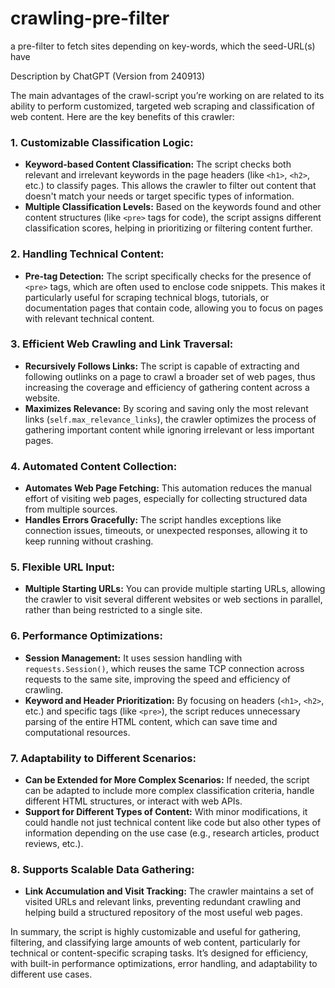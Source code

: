 # crawling-pre-filter
a pre-filter to fetch sites depending on key-words, which the seed-URL(s) have

Description by ChatGPT (Version from 240913)

The main advantages of the crawl-script you’re working on are related to its ability to perform customized, targeted web scraping and classification of web content. Here are the key benefits of this crawler:

### 1. **Customizable Classification Logic:**
   - **Keyword-based Content Classification:** The script checks both relevant and irrelevant keywords in the page headers (like `<h1>`, `<h2>`, etc.) to classify pages. This allows the crawler to filter out content that doesn't match your needs or target specific types of information.
   - **Multiple Classification Levels:** Based on the keywords found and other content structures (like `<pre>` tags for code), the script assigns different classification scores, helping in prioritizing or filtering content further.

### 2. **Handling Technical Content:**
   - **Pre-tag Detection:** The script specifically checks for the presence of `<pre>` tags, which are often used to enclose code snippets. This makes it particularly useful for scraping technical blogs, tutorials, or documentation pages that contain code, allowing you to focus on pages with relevant technical content.
   
### 3. **Efficient Web Crawling and Link Traversal:**
   - **Recursively Follows Links:** The script is capable of extracting and following outlinks on a page to crawl a broader set of web pages, thus increasing the coverage and efficiency of gathering content across a website.
   - **Maximizes Relevance:** By scoring and saving only the most relevant links (`self.max_relevance_links`), the crawler optimizes the process of gathering important content while ignoring irrelevant or less important pages.

### 4. **Automated Content Collection:**
   - **Automates Web Page Fetching:** This automation reduces the manual effort of visiting web pages, especially for collecting structured data from multiple sources.
   - **Handles Errors Gracefully:** The script handles exceptions like connection issues, timeouts, or unexpected responses, allowing it to keep running without crashing.

### 5. **Flexible URL Input:**
   - **Multiple Starting URLs:** You can provide multiple starting URLs, allowing the crawler to visit several different websites or web sections in parallel, rather than being restricted to a single site.

### 6. **Performance Optimizations:**
   - **Session Management:** It uses session handling with `requests.Session()`, which reuses the same TCP connection across requests to the same site, improving the speed and efficiency of crawling.
   - **Keyword and Header Prioritization:** By focusing on headers (`<h1>`, `<h2>`, etc.) and specific tags (like `<pre>`), the script reduces unnecessary parsing of the entire HTML content, which can save time and computational resources.

### 7. **Adaptability to Different Scenarios:**
   - **Can be Extended for More Complex Scenarios:** If needed, the script can be adapted to include more complex classification criteria, handle different HTML structures, or interact with web APIs.
   - **Support for Different Types of Content:** With minor modifications, it could handle not just technical content like code but also other types of information depending on the use case (e.g., research articles, product reviews, etc.).

### 8. **Supports Scalable Data Gathering:**
   - **Link Accumulation and Visit Tracking:** The crawler maintains a set of visited URLs and relevant links, preventing redundant crawling and helping build a structured repository of the most useful web pages.
  
In summary, the script is highly customizable and useful for gathering, filtering, and classifying large amounts of web content, particularly for technical or content-specific scraping tasks. It’s designed for efficiency, with built-in performance optimizations, error handling, and adaptability to different use cases.
